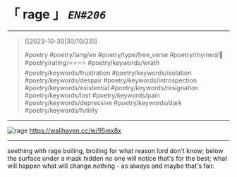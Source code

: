 # &#12300; rage &#12301; *`EN#206`*

---

> [[2023-10-30|30/10/23]]
> 
> #poetry 
> #poetry/lang/en 
> #poetry/type/free_verse 
> #poetry/rhymed/🔴 
> #poetry/rating/⭐⭐⭐⭐ 
> #poetry/keywords/wrath #poetry/keywords/frustration #poetry/keywords/isolation #poetry/keywords/despair #poetry/keywords/introspection #poetry/keywords/existential #poetry/keywords/resignation #poetry/keywords/lost #poetry/keywords/pain #poetry/keywords/depressive #poetry/keywords/dark #poetry/keywords/futility 

---

![rage](https://w.wallhaven.cc/full/95/wallhaven-95mx8x.png)
https://wallhaven.cc/w/95mx8x

---

seething with rage
boiling, broiling
for what reason
lord don't know;
below the surface
under a mask hidden
no one will notice
that's for the best;
what will happen
what will change
nothing - as always
and maybe that's fair.